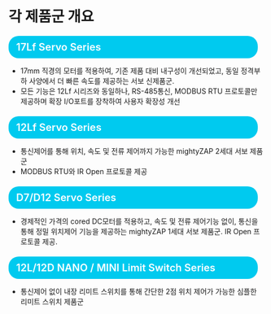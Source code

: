 # 각 제품군 개요

<div style="color:white;background-color:#00caef;width:460px;padding:10px 15px;border-radius:20px;margin:20px 0 0px 0;font-weight:600;font-size:20px">17Lf Servo Series</div>

- 17mm 직경의 모터를 적용하여, 기존 제품 대비 내구성이 개선되었고, 동일 정격부하 사양에서 더 빠른 속도를 제공하는 서보 신제품군. 
- 모든 기능은 12Lf 시리즈와 동일하나, RS-485통신, MODBUS RTU 프로토콜만 제공하며 확장 I/O포트를 장착하여 사용자 확장성 개선


<div style="color:white;background-color:#00caef;width:460px;padding:10px 15px;border-radius:20px;margin:20px 0 0px 0;font-weight:600;font-size:20px">12Lf Servo Series</div>

- 통신제어를 통해 위치, 속도 및 전류 제어까지 가능한 mightyZAP 2세대 서보 제품군
- MODBUS RTU와 IR Open 프로토콜 제공

<div style="color:white;background-color:#00caef;width:460px;padding:10px 15px;border-radius:20px;margin:20px 0 0px 0;font-weight:600;font-size:20px">D7/D12 Servo Series</div>

- 경제적인 가격의 cored DC모터를 적용하고, 속도 및 전류 제어기능 없이,
통신을 통해 정밀 위치제어 기능을 제공하는 mightyZAP 1세대 서보 제품군. IR Open 프로토콜 제공.

<div style="color:white;background-color:#00caef;width:460px;padding:10px 15px;border-radius:20px;margin:20px 0 0px 0;font-weight:600;font-size:20px">12L/12D NANO / MINI Limit Switch Series</div>

-  통신제어 없이 내장 리미트 스위치를 통해
간단한 2점 위치 제어가 가능한 심플한 리미트 스위치 제품군